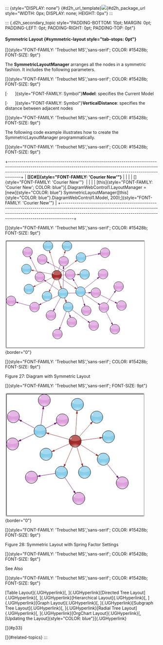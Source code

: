 ::: {style="DISPLAY: none"}
[](ms-xhelp:///?Id=d2h_url_template){#d2h_url_template}![](!package_url!){#d2h_package_url style="WIDTH: 0px; DISPLAY: none; HEIGHT: 0px"}
:::

::: {.d2h_secondary_topic style="PADDING-BOTTOM: 10pt; MARGIN: 0pt; PADDING-LEFT: 0pt; PADDING-RIGHT: 0pt; PADDING-TOP: 0pt"}
#### Symmetric Layout {#symmetric-layout style="tab-stops: 0pt"}

[]{style="FONT-FAMILY: 'Trebuchet MS','sans-serif'; COLOR: #15428b; FONT-SIZE: 9pt"} 

The **SymmetricLayoutManager** arranges all the nodes in a symmetric fashion. It includes the following parameters.

[]{style="FONT-FAMILY: 'Trebuchet MS','sans-serif'; COLOR: #15428b; FONT-SIZE: 9pt"} 

[·      ]{style="FONT-FAMILY: Symbol"}**Model**: specifies the Current Model

[·      ]{style="FONT-FAMILY: Symbol"}**VerticalDistance**: specifies the distance between adjacent nodes

[]{style="FONT-FAMILY: 'Trebuchet MS','sans-serif'; COLOR: #15428b; FONT-SIZE: 9pt"} 

The following code example illustrates how to create the SymmetricLayoutManager programmatically.

[]{style="FONT-FAMILY: 'Trebuchet MS','sans-serif'; COLOR: #15428b; FONT-SIZE: 9pt"} 

+------------------------------------------------------------------------------------------------------------------------------------------------------------------------------------------------------------------------------------------------+
| **[\[C#\]]{style="FONT-FAMILY: 'Courier New'"}**                                                                                                                                                                                               |
|                                                                                                                                                                                                                                                |
| []{style="FONT-FAMILY: 'Courier New'"}                                                                                                                                                                                                         |
|                                                                                                                                                                                                                                                |
| [this]{style="FONT-FAMILY: 'Courier New'; COLOR: blue"}[.DiagramWebControl1.LayoutManager = [new]{style="COLOR: blue"} SymmetricLayoutManager([this]{style="COLOR: blue"}.DiagramWebControl1.Model, 200);]{style="FONT-FAMILY: 'Courier New'"} |
+------------------------------------------------------------------------------------------------------------------------------------------------------------------------------------------------------------------------------------------------+

[]{style="FONT-FAMILY: 'Trebuchet MS','sans-serif'; COLOR: #15428b; FONT-SIZE: 9pt"} 

![](ImagesExt/image65_33.jpg){border="0"}

[]{style="FONT-FAMILY: 'Trebuchet MS','sans-serif'; COLOR: #15428b; FONT-SIZE: 9pt"} 

Figure 27: Diagram with Symmetric Layout

[]{style="FONT-FAMILY: 'Trebuchet MS','sans-serif'; FONT-SIZE: 9pt"} 

![](ImagesExt/image65_34.jpg){border="0"}

[]{style="FONT-FAMILY: 'Trebuchet MS','sans-serif'; COLOR: #15428b; FONT-SIZE: 9pt"} 

Figure 28: Symmetric Layout with Spring Factor Settings

[]{style="FONT-FAMILY: 'Trebuchet MS','sans-serif'; COLOR: #15428b; FONT-SIZE: 9pt"} 

See Also

[]{style="FONT-FAMILY: 'Trebuchet MS','sans-serif'; COLOR: #15428b; FONT-SIZE: 9pt"} 

[Table Layout]{.UGHyperlink}[, ]{.UGHyperlink}[Directed Tree Layout]{.UGHyperlink}[, ]{.UGHyperlink}[Hierarchical Layout]{.UGHyperlink}[, ]{.UGHyperlink}[Graph Layout]{.UGHyperlink}[, ]{.UGHyperlink}[Subgraph Tree Layout]{.UGHyperlink}[, ]{.UGHyperlink}[Radial Tree Layout]{.UGHyperlink}[, ]{.UGHyperlink}[OrgChart Layout]{.UGHyperlink}[, [Updating the Layout]{style="COLOR: blue"}]{.UGHyperlink}

[]{#p33} 

[]{#related-topics}
:::
